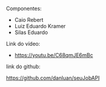 Componentes:

- Caio Rebert
- Luiz Eduardo Kramer
- Silas Eduardo

Link do vídeo:

- https://youtu.be/C68qmJE6mBc

link do github:

https://github.com/danluan/seuJobAPI